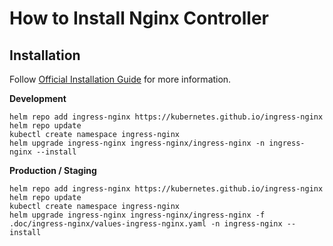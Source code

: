 # How to Install Nginx Controller

## Installation

Follow [Official Installation Guide](https://kubernetes.github.io/ingress-nginx/deploy/) for more information.

**Development**

```
helm repo add ingress-nginx https://kubernetes.github.io/ingress-nginx
helm repo update
kubectl create namespace ingress-nginx
helm upgrade ingress-nginx ingress-nginx/ingress-nginx -n ingress-nginx --install
```

**Production / Staging**

```
helm repo add ingress-nginx https://kubernetes.github.io/ingress-nginx
helm repo update
kubectl create namespace ingress-nginx
helm upgrade ingress-nginx ingress-nginx/ingress-nginx -f .doc/ingress-nginx/values-ingress-nginx.yaml -n ingress-nginx --install
```
